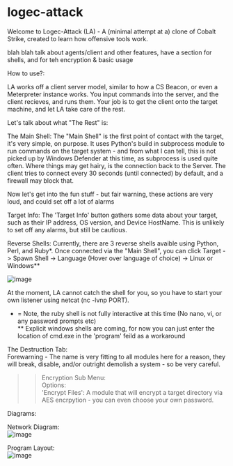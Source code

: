 # logec-attack
Welcome to Logec-Attack (LA) - A (minimal attempt at a) clone of Cobalt Strike, created to learn how offensive tools work. <br>

blah blah talk about agents/client and other features, have a section for shells, and for teh encryption & basic usage


How to use?:

LA works off a client server model, similar to how a CS Beacon, or even a Meterpreter instance works. You input commands into the server,
and the client recieves, and runs them. Your job is to get the client onto the target machine, and let LA take care of the rest. 

Let's talk about what "The Rest" is:

The Main Shell:
  The "Main Shell" is the first point of contact with the target, it's very simple, on purpose. It uses Python's build in subprocess module to run commands on the target system - and from what I can tell, this is not picked up by Windows Defender at this time, as subprocess is used quite often. Where things may get hairy, is the connection back to the Server. The client tries to connect every 30 seconds (until connected) by default, and a firewall may block that. 

Now let's get into the fun stuff - but fair warning, these actions are very loud, and could set off a lot of alarms

Target Info:
  The 'Target Info' button gathers some data about your target, such as their IP address, OS version, and Device HostName. This is unlikely to set off any alarms, but still be cautious. 

Reverse Shells:
  Currently, there are 3 reverse shells avaible using Python, Perl, and Ruby*. Once connected via the "Main Shell", you can click Target -> Spawn Shell -> Language (Hover over language of choice) -> Linux or Windows**
  
![image](https://user-images.githubusercontent.com/91687869/206891032-7c476ffb-4bea-4438-ae5a-74da547982cf.png)


At the moment, LA cannot catch the shell for you, so you have to start your own listener using netcat (nc -lvnp PORT). 

* = Note, the ruby shell is not fully interactive at this time (No nano, vi, or any password prompts etc) <br>
** Explicit windows shells are coming, for now you can just enter the location of cmd.exe in the 'program' feild as a workaround

The Destruction Tab: <br>
  Forewarning - The name is very fitting to all modules here for a reason, they will break, disable, and/or outright demolish a system - so be very careful. <br>
  >>Encryption Sub Menu:<br>
    Options:<br>
    'Encrypt Files': A module that will encrypt a target directory via AES encrpytion - you can even choose your own password. <br>
  


Diagrams: <br>

Network Diagram: <br>
![image](https://user-images.githubusercontent.com/91687869/206885050-58326a5f-c243-4931-a7ea-725d1f92bf0f.png) <br>

Program Layout: <br>
![image](https://user-images.githubusercontent.com/91687869/206885056-85b932d1-1344-4020-8336-522bf4b36e1b.png)
